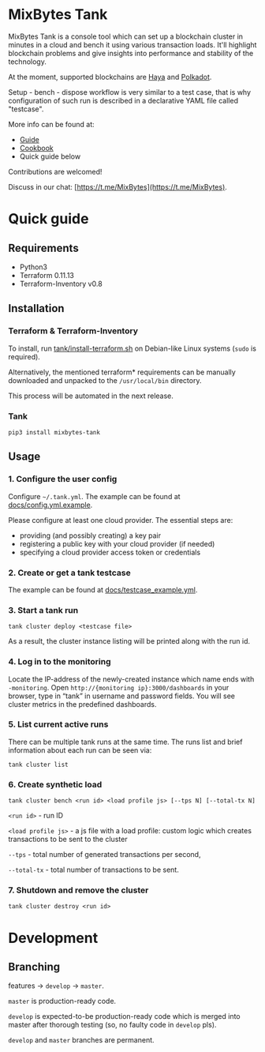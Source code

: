 # MixBytes Tank

MixBytes Tank is a console tool which can set up a blockchain cluster in minutes in a cloud and bench it using various transaction loads.
It'll highlight blockchain problems and give insights into performance and stability of the technology.

At the moment, supported blockchains are [Haya](https://github.com/mixbytes/haya) and [Polkadot](https://polkadot.network).

Setup - bench - dispose workflow is very similar to a test case, that is why configuration of such run is described in a declarative YAML file called "testcase".

More info can be found at:

* [Guide](docs/guide/README.md)
* [Cookbook](docs/cookbook/README.md)
* Quick guide below

Contributions are welcomed!

Discuss in our chat: [https://t.me/MixBytes](https://t.me/MixBytes).


# Quick guide

## Requirements

- Python3
- Terraform 0.11.13
- Terraform-Inventory v0.8

## Installation

### Terraform & Terraform-Inventory

To install, run [tank/install-terraform.sh](tank/install-terraform.sh) on Debian-like Linux systems (`sudo` is required).

Alternatively, the mentioned terraform* requirements can be manually downloaded and unpacked to the `/usr/local/bin` directory.

This process will be automated in the next release.

### Tank
```shell
pip3 install mixbytes-tank
```


## Usage

### 1. Configure the user config

Configure `~/.tank.yml`. The example can be found at [docs/config.yml.example](docs/config.yml.example).

Please configure at least one cloud provider. The essential steps are:
* providing (and possibly creating) a key pair
* registering a public key with your cloud provider (if needed)
* specifying a cloud provider access token or credentials

### 2. Create or get a tank testcase

The example can be found at [docs/testcase_example.yml](docs/testcase_example.yml).

### 3. Start a tank run

```shell
tank cluster deploy <testcase file>
```

As a result, the cluster instance listing will be printed along with the run id.

### 4. Log in to the monitoring

Locate the IP-address of the newly-created instance which name ends with `-monitoring`.
Open `http://{monitoring ip}:3000/dashboards` in your browser, type in “tank” in username and password fields.
You will see cluster metrics in the predefined dashboards.

### 5. List current active runs

There can be multiple tank runs at the same time. The runs list and brief information about each run can be seen via: 

```shell
tank cluster list
```

### 6. Create synthetic load

```shell
tank cluster bench <run id> <load profile js> [--tps N] [--total-tx N]
```

`<run id>` - run ID

`<load profile js>` - a js file with a load profile: custom logic which creates transactions to be sent to the cluster

`--tps` - total number of generated transactions per second,

`--total-tx` - total number of transactions to be sent.

### 7. Shutdown and remove the cluster

```shell
tank cluster destroy <run id>
```


# Development

## Branching

features -> `develop` -> `master`.

`master` is production-ready code.

`develop` is expected-to-be production-ready code which is merged into master after thorough testing
(so, no faulty code in `develop` pls).

`develop` and `master` branches are permanent.
